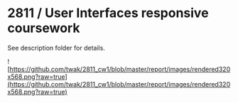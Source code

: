 # 2811 / User Interfaces responsive coursework

See description folder for details.

![https://github.com/twak/2811_cw1/blob/master/report/images/rendered320x568.png?raw=true](https://github.com/twak/2811_cw1/blob/master/report/images/rendered320x568.png?raw=true)
